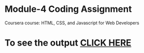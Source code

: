 

# Module-4 Coding Assignment

Coursera course: HTML, CSS, and Javascript for Web Developers

# To see the output [CLICK HERE](https://shanumathi.github.io/coursera-test//Assignments/module-4-solution/index.html)
